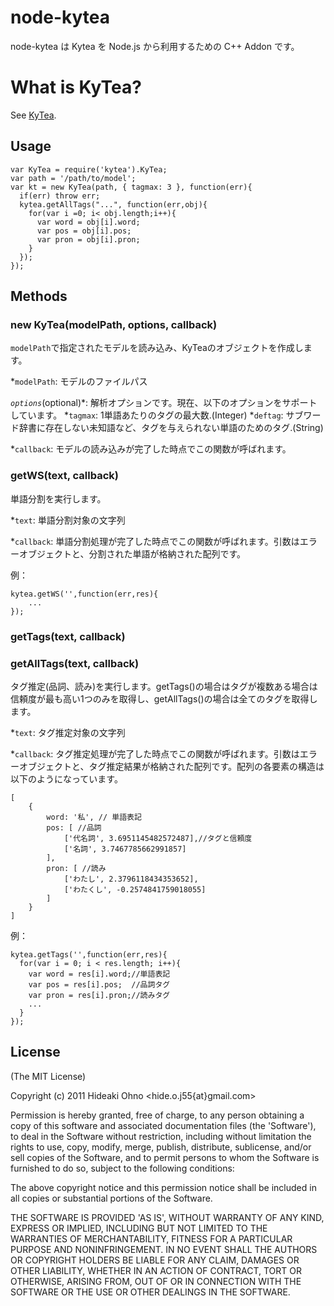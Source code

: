 
# node-kytea

  node-kytea は Kytea を Node.js から利用するための C++ Addon です。

# What is KyTea?

See [KyTea](http://www.phontron.com/kytea/index-ja.html).

## Usage

    var KyTea = require('kytea').KyTea;
    var path = '/path/to/model';
    var kt = new KyTea(path, { tagmax: 3 }, function(err){
      if(err) throw err;
      kytea.getAllTags("...", function(err,obj){
        for(var i =0; i< obj.length;i++){
          var word = obj[i].word;
          var pos = obj[i].pos;
          var pron = obj[i].pron;
        }
      });
    });

## Methods
	
### new KyTea(modelPath, options, callback)

`modelPath`で指定されたモデルを読み込み、KyTeaのオブジェクトを作成します。

*`modelPath`: モデルのファイルパス

*`options`*(optional)*: 解析オプションです。現在、以下のオプションをサポートしています。
  *`tagmax`: 1単語あたりのタグの最大数.(Integer)
  *`deftag`: サブワード辞書に存在しない未知語など、タグを与えられない単語のためのタグ.(String)

*`callback`: モデルの読み込みが完了した時点でこの関数が呼ばれます。

### getWS(text, callback)

単語分割を実行します。

*`text`: 単語分割対象の文字列

*`callback`: 単語分割処理が完了した時点でこの関数が呼ばれます。引数はエラーオブジェクトと、分割された単語が格納された配列です。

例：

    kytea.getWS('',function(err,res){
    	...
    });

### getTags(text, callback)
### getAllTags(text, callback)

タグ推定(品詞、読み)を実行します。getTags()の場合はタグが複数ある場合は信頼度が最も高い1つのみを取得し、getAllTags()の場合は全てのタグを取得します。

*`text`: タグ推定対象の文字列

*`callback`: タグ推定処理が完了した時点でこの関数が呼ばれます。引数はエラーオブジェクトと、タグ推定結果が格納された配列です。配列の各要素の構造は以下のようになっています。

    [
    	{
    		word: '私', // 単語表記
    		pos: [ //品詞
    			['代名詞', 3.6951145482572487],//タグと信頼度
    			['名詞', 3.7467785662991857]
    		],
    		pron: [ //読み
    			['わたし', 2.3796118434353652],
    			['わたくし', -0.2574841759018055]
    		]
    	}
    ]

例：

    kytea.getTags('',function(err,res){
      for(var i = 0; i < res.length; i++){
      	var word = res[i].word;//単語表記
      	var pos = res[i].pos;  //品詞タグ
      	var pron = res[i].pron;//読みタグ
      	...
      }
    });

## License 

(The MIT License)

Copyright (c) 2011 Hideaki Ohno &lt;hide.o.j55{at}gmail.com&gt;

Permission is hereby granted, free of charge, to any person obtaining
a copy of this software and associated documentation files (the
'Software'), to deal in the Software without restriction, including
without limitation the rights to use, copy, modify, merge, publish,
distribute, sublicense, and/or sell copies of the Software, and to
permit persons to whom the Software is furnished to do so, subject to
the following conditions:

The above copyright notice and this permission notice shall be
included in all copies or substantial portions of the Software.

THE SOFTWARE IS PROVIDED 'AS IS', WITHOUT WARRANTY OF ANY KIND,
EXPRESS OR IMPLIED, INCLUDING BUT NOT LIMITED TO THE WARRANTIES OF
MERCHANTABILITY, FITNESS FOR A PARTICULAR PURPOSE AND NONINFRINGEMENT.
IN NO EVENT SHALL THE AUTHORS OR COPYRIGHT HOLDERS BE LIABLE FOR ANY
CLAIM, DAMAGES OR OTHER LIABILITY, WHETHER IN AN ACTION OF CONTRACT,
TORT OR OTHERWISE, ARISING FROM, OUT OF OR IN CONNECTION WITH THE
SOFTWARE OR THE USE OR OTHER DEALINGS IN THE SOFTWARE.
